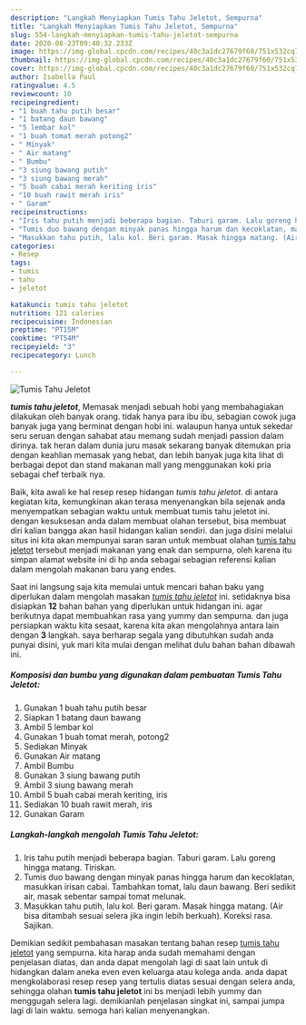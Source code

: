 ```yaml
---
description: "Langkah Menyiapkan Tumis Tahu Jeletot, Sempurna"
title: "Langkah Menyiapkan Tumis Tahu Jeletot, Sempurna"
slug: 554-langkah-menyiapkan-tumis-tahu-jeletot-sempurna
date: 2020-08-23T09:40:32.233Z
image: https://img-global.cpcdn.com/recipes/40c3a1dc27679f60/751x532cq70/tumis-tahu-jeletot-foto-resep-utama.jpg
thumbnail: https://img-global.cpcdn.com/recipes/40c3a1dc27679f60/751x532cq70/tumis-tahu-jeletot-foto-resep-utama.jpg
cover: https://img-global.cpcdn.com/recipes/40c3a1dc27679f60/751x532cq70/tumis-tahu-jeletot-foto-resep-utama.jpg
author: Isabella Paul
ratingvalue: 4.5
reviewcount: 10
recipeingredient:
- "1 buah tahu putih besar"
- "1 batang daun bawang"
- "5 lembar kol"
- "1 buah tomat merah potong2"
- " Minyak"
- " Air matang"
- " Bumbu"
- "3 siung bawang putih"
- "3 siung bawang merah"
- "5 buah cabai merah keriting iris"
- "10 buah rawit merah iris"
- " Garam"
recipeinstructions:
- "Iris tahu putih menjadi beberapa bagian. Taburi garam. Lalu goreng hingga matang. Tiriskan."
- "Tumis duo bawang dengan minyak panas hingga harum dan kecoklatan, masukkan irisan cabai. Tambahkan tomat, lalu daun bawang. Beri sedikit air, masak sebentar sampai tomat melunak."
- "Masukkan tahu putih, lalu kol. Beri garam. Masak hingga matang. (Air bisa ditambah sesuai selera jika ingin lebih berkuah). Koreksi rasa. Sajikan."
categories:
- Resep
tags:
- tumis
- tahu
- jeletot

katakunci: tumis tahu jeletot 
nutrition: 121 calories
recipecuisine: Indonesian
preptime: "PT15M"
cooktime: "PT54M"
recipeyield: "3"
recipecategory: Lunch

---
```



![Tumis Tahu Jeletot](https://img-global.cpcdn.com/recipes/40c3a1dc27679f60/751x532cq70/tumis-tahu-jeletot-foto-resep-utama.jpg)

<b><i>tumis tahu jeletot</i></b>, Memasak menjadi sebuah hobi yang membahagiakan dilakukan oleh banyak orang. tidak hanya para ibu ibu, sebagian cowok juga banyak juga yang berminat dengan hobi ini. walaupun hanya untuk sekedar seru seruan dengan sahabat atau memang sudah menjadi passion dalam dirinya. tak heran dalam dunia juru masak sekarang banyak ditemukan pria dengan keahlian memasak yang hebat, dan lebih banyak juga kita lihat di berbagai depot dan stand makanan mall yang menggunakan koki pria sebagai chef terbaik nya.



Baik, kita awali ke hal resep resep hidangan <i>tumis tahu jeletot</i>. di antara kegiatan kita, kemungkinan akan terasa menyenangkan bila sejenak anda menyempatkan sebagian waktu untuk membuat tumis tahu jeletot ini. dengan kesuksesan anda dalam membuat olahan tersebut, bisa membuat diri kalian bangga akan hasil hidangan kalian sendiri. dan juga disini melalui situs ini kita akan mempunyai saran saran untuk membuat olahan <u>tumis tahu jeletot</u> tersebut menjadi makanan yang enak dan sempurna, oleh karena itu simpan alamat website ini di hp anda sebagai sebagian referensi kalian dalam mengolah makanan baru yang endes.


Saat ini langsung saja kita memulai untuk mencari bahan baku yang diperlukan dalam mengolah masakan <u><i>tumis tahu jeletot</i></u> ini. setidaknya bisa disiapkan <b>12</b> bahan bahan yang diperlukan untuk hidangan ini. agar berikutnya dapat membuahkan rasa yang yummy dan sempurna. dan juga persiapkan waktu kita sesaat, karena kita akan mengolahnya antara lain dengan <b>3</b> langkah. saya berharap segala yang dibutuhkan sudah anda punyai disini, yuk mari kita mulai dengan melihat dulu bahan bahan dibawah ini.

<!--inarticleads1-->

##### Komposisi dan bumbu yang digunakan dalam pembuatan Tumis Tahu Jeletot:

1. Gunakan 1 buah tahu putih besar
1. Siapkan 1 batang daun bawang
1. Ambil 5 lembar kol
1. Gunakan 1 buah tomat merah, potong2
1. Sediakan  Minyak
1. Gunakan  Air matang
1. Ambil  Bumbu
1. Gunakan 3 siung bawang putih
1. Ambil 3 siung bawang merah
1. Ambil 5 buah cabai merah keriting, iris
1. Sediakan 10 buah rawit merah, iris
1. Gunakan  Garam




<!--inarticleads2-->

##### Langkah-langkah mengolah Tumis Tahu Jeletot:

1. Iris tahu putih menjadi beberapa bagian. Taburi garam. Lalu goreng hingga matang. Tiriskan.
1. Tumis duo bawang dengan minyak panas hingga harum dan kecoklatan, masukkan irisan cabai. Tambahkan tomat, lalu daun bawang. Beri sedikit air, masak sebentar sampai tomat melunak.
1. Masukkan tahu putih, lalu kol. Beri garam. Masak hingga matang. (Air bisa ditambah sesuai selera jika ingin lebih berkuah). Koreksi rasa. Sajikan.




Demikian sedikit pembahasan masakan tentang bahan resep <u>tumis tahu jeletot</u> yang sempurna. kita harap anda sudah memahami dengan penjelasan diatas, dan anda dapat mengolah lagi di saat lain untuk di hidangkan dalam aneka even even keluarga atau kolega anda. anda dapat mengkolaborasi resep resep yang tertulis diatas sesuai dengan selera anda, sehingga olahan <b>tumis tahu jeletot</b> ini bs menjadi lebih yummy dan menggugah selera lagi. demikianlah penjelasan singkat ini, sampai jumpa lagi di lain waktu. semoga hari kalian menyenangkan.
